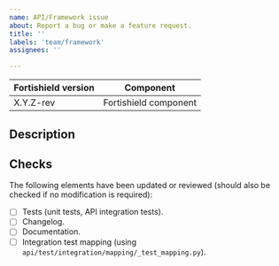 ```yaml
---
name: API/Framework issue 
about: Report a bug or make a feature request.
title: ''
labels: 'team/framework'
assignees: ''

---
```


|Fortishield version|Component|
|---|---|
| X.Y.Z-rev | Fortishield component |

## Description
<!--
Whenever possible, issues should be created for bug reporting and feature requests.
For questions related to the user experience, please refer:
- Fortishield mailing list: https://groups.google.com/forum/#!forum/fortishield
- Join Fortishield on Slack: https://fortishield.github.io/community/join-us-on-slack
-->

## Checks
<!-- Do not modify, this will be ticked during development -->
The following elements have been updated or reviewed (should also be checked if no modification is required):
- [ ] Tests (unit tests, API integration tests).
- [ ] Changelog.
- [ ] Documentation.
- [ ] Integration test mapping (using `api/test/integration/mapping/_test_mapping.py`).
